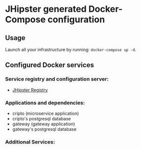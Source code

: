 # JHipster generated Docker-Compose configuration

## Usage

Launch all your infrastructure by running: `docker-compose up -d`.

## Configured Docker services

### Service registry and configuration server:

- [JHipster Registry](http://localhost:8761)

### Applications and dependencies:

- cripto (microservice application)
- cripto's postgresql database
- gateway (gateway application)
- gateway's postgresql database

### Additional Services:
